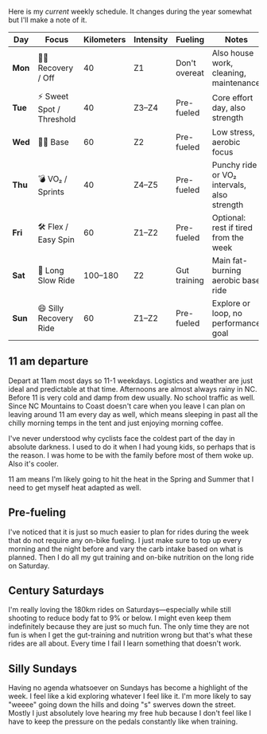 Here is my *current* weekly schedule. It changes during the year somewhat but I'll make a note of it.

| Day     | Focus                     | Kilometers | Intensity | Fueling       | Notes                                       |
| ------- | ------------------------- | ---------- | --------- | ------------- | ------------------------------------------- |
| **Mon** | 🧘‍♂️ Recovery / Off      | 40         | Z1        | Don't overeat | Also house work, cleaning, maintenance      |
| **Tue** | ⚡️ Sweet Spot / Threshold | 40         | Z3–Z4     | Pre-fueled    | Core effort day, also strength              |
| **Wed** | 🧘‍♂️ Base                | 60         | Z2        | Pre-fueled    | Low stress, aerobic focus                   |
| **Thu** | 💣 VO₂ / Sprints          | 40         | Z4–Z5     | Pre-fueled    | Punchy ride or VO₂ intervals, also strength |
| **Fri** | 🛠 Flex / Easy Spin       | 60         | Z1–Z2     | Pre-fueled    | Optional: rest if tired from the week       |
| **Sat** | 🐢 Long Slow Ride         | 100–180    | Z2        | Gut training  | Main fat-burning aerobic base ride          |
| **Sun** | 😄 Silly Recovery Ride    | 60         | Z1–Z2     | Pre-fueled    | Explore or loop, no performance goal        |
## 11 am departure

Depart at 11am most days so 11-1 weekdays. Logistics and weather are just ideal and predictable at that time. Afternoons are almost always rainy in NC. Before 11 is very cold and damp from dew usually. No school traffic as well. Since NC Mountains to Coast doesn't care when you leave I can plan on leaving around 11 am every day as well, which means sleeping in past all the chilly morning temps in the tent and just enjoying morning coffee. 

I've never understood why cyclists face the coldest part of the day in absolute darkness. I used to do it when I had young kids, so perhaps that is the reason. I was home to be with the family before most of them woke up. Also it's cooler.

11 am means I'm likely going to hit the heat in the Spring and Summer that I need to get myself heat adapted as well.
## Pre-fueling

I've noticed that it is just so much easier to plan for rides during the week that do not require any on-bike fueling. I just make sure to top up every morning and the night before and vary the carb intake based on what is planned. Then I do all my gut training and on-bike nutrition on the long ride on Saturday.
## Century Saturdays

I'm really loving the 180km rides on Saturdays—especially while still shooting to reduce body fat to 9% or below. I might even keep them indefinitely because they are just so much fun. The only time they are not fun is when I get the gut-training and nutrition wrong but that's what these rides are all about. Every time I fail I learn something that doesn't work.
## Silly Sundays

Having no agenda whatsoever on Sundays has become a highlight of the week. I feel like a kid exploring whatever I feel like it. I'm more likely to say "weeee" going down the hills and doing "s" swerves down the street. Mostly I just absolutely love hearing my free hub because I don't feel like I have to keep the pressure on the pedals constantly like when training.